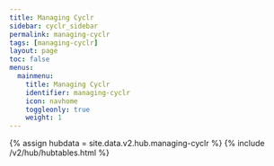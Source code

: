 ```yaml
---
title: Managing Cyclr
sidebar: cyclr_sidebar
permalink: managing-cyclr
tags: [managing-cyclr]
layout: page
toc: false
menus:
  mainmenu:
    title: Managing Cyclr
    identifier: managing-cyclr
    icon: navhome
    toggleonly: true
    weight: 1
---
```

{% assign hubdata = site.data.v2.hub.managing-cyclr %}
{% include /v2/hub/hubtables.html %}
